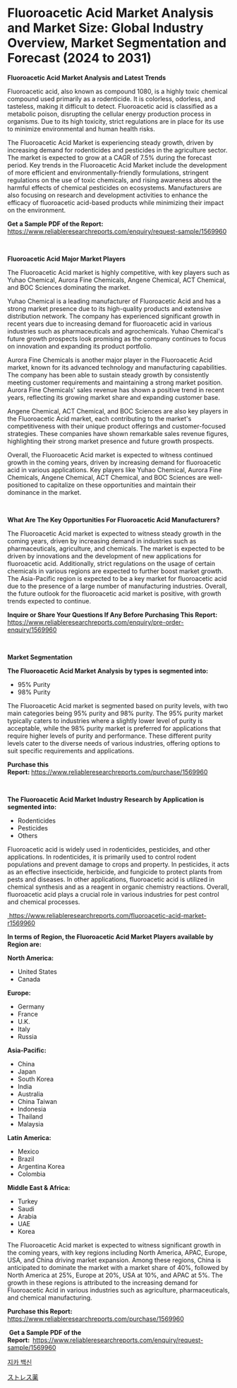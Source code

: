 <p><h1>Fluoroacetic Acid Market Analysis and Market Size: Global Industry Overview, Market Segmentation and Forecast (2024 to 2031)</h1></p><p><strong>Fluoroacetic Acid Market Analysis and Latest Trends</strong></p>
<p><p>Fluoroacetic acid, also known as compound 1080, is a highly toxic chemical compound used primarily as a rodenticide. It is colorless, odorless, and tasteless, making it difficult to detect. Fluoroacetic acid is classified as a metabolic poison, disrupting the cellular energy production process in organisms. Due to its high toxicity, strict regulations are in place for its use to minimize environmental and human health risks.</p><p>The Fluoroacetic Acid Market is experiencing steady growth, driven by increasing demand for rodenticides and pesticides in the agriculture sector. The market is expected to grow at a CAGR of 7.5% during the forecast period. Key trends in the Fluoroacetic Acid Market include the development of more efficient and environmentally-friendly formulations, stringent regulations on the use of toxic chemicals, and rising awareness about the harmful effects of chemical pesticides on ecosystems. Manufacturers are also focusing on research and development activities to enhance the efficacy of fluoroacetic acid-based products while minimizing their impact on the environment.</p></p>
<p><strong>Get a Sample PDF of the Report:&nbsp;</strong> <a href="https://www.reliableresearchreports.com/enquiry/request-sample/1569960">https://www.reliableresearchreports.com/enquiry/request-sample/1569960</a></p>
<p>&nbsp;</p>
<p><strong>Fluoroacetic Acid Major Market Players</strong></p>
<p><p>The Fluoroacetic Acid market is highly competitive, with key players such as Yuhao Chemical, Aurora Fine Chemicals, Angene Chemical, ACT Chemical, and BOC Sciences dominating the market. </p><p>Yuhao Chemical is a leading manufacturer of Fluoroacetic Acid and has a strong market presence due to its high-quality products and extensive distribution network. The company has experienced significant growth in recent years due to increasing demand for fluoroacetic acid in various industries such as pharmaceuticals and agrochemicals. Yuhao Chemical's future growth prospects look promising as the company continues to focus on innovation and expanding its product portfolio.</p><p>Aurora Fine Chemicals is another major player in the Fluoroacetic Acid market, known for its advanced technology and manufacturing capabilities. The company has been able to sustain steady growth by consistently meeting customer requirements and maintaining a strong market position. Aurora Fine Chemicals' sales revenue has shown a positive trend in recent years, reflecting its growing market share and expanding customer base.</p><p>Angene Chemical, ACT Chemical, and BOC Sciences are also key players in the Fluoroacetic Acid market, each contributing to the market's competitiveness with their unique product offerings and customer-focused strategies. These companies have shown remarkable sales revenue figures, highlighting their strong market presence and future growth prospects.</p><p>Overall, the Fluoroacetic Acid market is expected to witness continued growth in the coming years, driven by increasing demand for fluoroacetic acid in various applications. Key players like Yuhao Chemical, Aurora Fine Chemicals, Angene Chemical, ACT Chemical, and BOC Sciences are well-positioned to capitalize on these opportunities and maintain their dominance in the market.</p></p>
<p>&nbsp;</p>
<p><strong>What Are The Key Opportunities For Fluoroacetic Acid Manufacturers?</strong></p>
<p><p>The Fluoroacetic Acid market is expected to witness steady growth in the coming years, driven by increasing demand in industries such as pharmaceuticals, agriculture, and chemicals. The market is expected to be driven by innovations and the development of new applications for fluoroacetic acid. Additionally, strict regulations on the usage of certain chemicals in various regions are expected to further boost market growth. The Asia-Pacific region is expected to be a key market for fluoroacetic acid due to the presence of a large number of manufacturing industries. Overall, the future outlook for the fluoroacetic acid market is positive, with growth trends expected to continue.</p></p>
<p><strong>Inquire or Share Your Questions If Any Before Purchasing This Report:</strong> <a href="https://www.reliableresearchreports.com/enquiry/pre-order-enquiry/1569960">https://www.reliableresearchreports.com/enquiry/pre-order-enquiry/1569960</a></p>
<p>&nbsp;</p>
<p><strong>Market Segmentation</strong></p>
<p><strong>The Fluoroacetic Acid Market Analysis by types is segmented into:</strong></p>
<p><ul><li>95% Purity</li><li>98% Purity</li></ul></p>
<p><p>The Fluoroacetic Acid market is segmented based on purity levels, with two main categories being 95% purity and 98% purity. The 95% purity market typically caters to industries where a slightly lower level of purity is acceptable, while the 98% purity market is preferred for applications that require higher levels of purity and performance. These different purity levels cater to the diverse needs of various industries, offering options to suit specific requirements and applications.</p></p>
<p><strong>Purchase this Report:&nbsp;</strong><a href="https://www.reliableresearchreports.com/purchase/1569960">https://www.reliableresearchreports.com/purchase/1569960</a></p>
<p>&nbsp;</p>
<p><strong>The Fluoroacetic Acid Market Industry Research by Application is segmented into:</strong></p>
<p><ul><li>Rodenticides</li><li>Pesticides</li><li>Others</li></ul></p>
<p><p>Fluoroacetic acid is widely used in rodenticides, pesticides, and other applications. In rodenticides, it is primarily used to control rodent populations and prevent damage to crops and property. In pesticides, it acts as an effective insecticide, herbicide, and fungicide to protect plants from pests and diseases. In other applications, fluoroacetic acid is utilized in chemical synthesis and as a reagent in organic chemistry reactions. Overall, fluoroacetic acid plays a crucial role in various industries for pest control and chemical processes.</p></p>
<p><a href="https://www.reliableresearchreports.com/fluoroacetic-acid-market-r1569960">&nbsp;https://www.reliableresearchreports.com/fluoroacetic-acid-market-r1569960</a></p>
<p><strong>In terms of Region, the Fluoroacetic Acid Market Players available by Region are:</strong></p>
<p>
    <p> <strong> North America: </strong>
        <ul>
            <li>United States</li>
            <li>Canada</li>
        </ul>
        </p> 
    <p> <strong> Europe: </strong>
        <ul>
            <li>Germany</li>
            <li>France</li>
            <li>U.K.</li>
            <li>Italy</li>
            <li>Russia</li>
        </ul>
        </p> 
    <p> <strong> Asia-Pacific: </strong>
        <ul>
            <li>China</li>
            <li>Japan</li>
            <li>South Korea</li>
            <li>India</li>
            <li>Australia</li>
            <li>China Taiwan</li>
            <li>Indonesia</li>
            <li>Thailand</li>
            <li>Malaysia</li>
        </ul>
        </p> 
    <p> <strong> Latin America: </strong>
        <ul>
            <li>Mexico</li>
            <li>Brazil</li>
            <li>Argentina Korea</li>
            <li>Colombia</li>
        </ul>
        </p> 
    <p> <strong> Middle East & Africa: </strong>
        <ul>
            <li>Turkey</li>
            <li>Saudi</li>
            <li>Arabia</li>
            <li>UAE</li>
            <li>Korea</li>
        </ul>
    </p>
    </p>
<p><p>The Fluoroacetic Acid market is expected to witness significant growth in the coming years, with key regions including North America, APAC, Europe, USA, and China driving market expansion. Among these regions, China is anticipated to dominate the market with a market share of 40%, followed by North America at 25%, Europe at 20%, USA at 10%, and APAC at 5%. The growth in these regions is attributed to the increasing demand for Fluoroacetic Acid in various industries such as agriculture, pharmaceuticals, and chemical manufacturing.</p></p>
<p><strong>Purchase this Report: </strong><a href="https://www.reliableresearchreports.com/purchase/1569960">https://www.reliableresearchreports.com/purchase/1569960</a></p>
<p>&nbsp;<strong>Get a Sample PDF of the Report:&nbsp;&nbsp;</strong><a href="https://www.reliableresearchreports.com/enquiry/request-sample/1569960">https://www.reliableresearchreports.com/enquiry/request-sample/1569960</a></p>
<p><strong></strong></p>
<p><p><a href="https://github.com/laholand/Market-Research-Report-List-4/blob/main/1084786185657.md">지카 백신</a></p><p><a href="https://github.com/mohamedbakry57/Market-Research-Report-List-5/blob/main/8168815183010.md">ストレス薬</a></p></p>